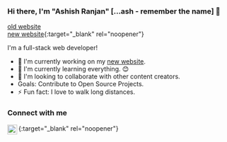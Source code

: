 ### Hi there, I'm "Ashish Ranjan" [...ash - remember the name] 👋
[old website]<br />
[new website](https://www.ashishranjan.net/){:target="_blank" rel="noopener"}

I'm a full-stack web developer!
- 🔭 I'm currently working on my [new website](https://www.ashishranjan.net).
- 🌱 I'm currently learning everything. 😊
- 👯 I'm looking to collaborate with other content creators.
- Goals: Contribute to Open Source Projects.
- ⚡ Fun fact: I love to walk long distances.

### Connect with me
[<img src="http://www.ashishranjan.in/image/A.png" align="left" alt="old website" width="22px" />](http://www.ashishranjan.in){:target="_blank" rel="noopener"}


[old website]: http://www.ashishranjan.in

